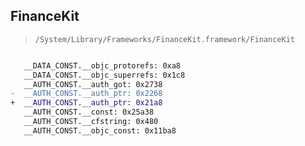 ## FinanceKit

> `/System/Library/Frameworks/FinanceKit.framework/FinanceKit`

```diff

   __DATA_CONST.__objc_protorefs: 0xa8
   __DATA_CONST.__objc_superrefs: 0x1c8
   __AUTH_CONST.__auth_got: 0x2738
-  __AUTH_CONST.__auth_ptr: 0x2268
+  __AUTH_CONST.__auth_ptr: 0x21a8
   __AUTH_CONST.__const: 0x25a38
   __AUTH_CONST.__cfstring: 0x480
   __AUTH_CONST.__objc_const: 0x11ba8

```
